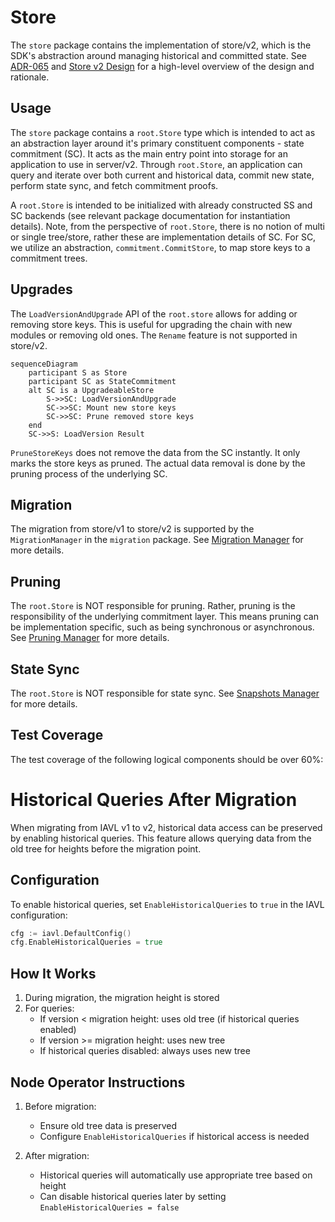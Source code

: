 # Store

The `store` package contains the implementation of store/v2, which is the SDK's
abstraction around managing historical and committed state. See [ADR-065](../../docs/architecture/adr-065-store-v2.md)
and [Store v2 Design](https://docs.google.com/document/d/1l6uXIjTPHOOWM5N4sUUmUfCZvePoa5SNfIEtmgvgQSU/edit#heading=h.nz8dqy6wa4g1) for a high-level overview of the design and rationale.

## Usage

The `store` package contains a `root.Store` type which is intended to act as an
abstraction layer around it's primary constituent components - state commitment (SC). It acts as the main entry point into storage for an
application to use in server/v2. Through `root.Store`, an application can query
and iterate over both current and historical data, commit new state, perform state
sync, and fetch commitment proofs.

A `root.Store` is intended to be initialized with already constructed SS and SC
backends (see relevant package documentation for instantiation details). Note,
from the perspective of `root.Store`, there is no notion of multi or single tree/store,
rather these are implementation details of SC. For SC, we utilize an abstraction, `commitment.CommitStore`,
to map store keys to a commitment trees.

## Upgrades

The `LoadVersionAndUpgrade` API of the `root.store` allows for adding or removing
store keys. This is useful for upgrading the chain with new modules or removing
old ones. The `Rename` feature is not supported in store/v2.

```mermaid
sequenceDiagram
    participant S as Store
    participant SC as StateCommitment
    alt SC is a UpgradeableStore
        S->>SC: LoadVersionAndUpgrade
        SC->>SC: Mount new store keys
        SC->>SC: Prune removed store keys
    end
    SC->>S: LoadVersion Result
```

`PruneStoreKeys` does not remove the data from the SC instantly. It only
marks the store keys as pruned. The actual data removal is done by the pruning
process of the underlying SC.

## Migration

The migration from store/v1 to store/v2 is supported by the `MigrationManager` in
the `migration` package. See [Migration Manager](./migration/README.md) for more details.

## Pruning

The `root.Store` is NOT responsible for pruning. Rather, pruning is the responsibility
of the underlying commitment layer. This means pruning can be implementation specific,
such as being synchronous or asynchronous. See [Pruning Manager](./pruning/README.md) for more details.


## State Sync

The `root.Store` is NOT responsible for state sync. See [Snapshots Manager](./snapshots/README.md)
for more details.

## Test Coverage

The test coverage of the following logical components should be over 60%:

# Historical Queries After Migration

When migrating from IAVL v1 to v2, historical data access can be preserved by enabling historical queries. This feature allows querying data from the old tree for heights before the migration point.

## Configuration

To enable historical queries, set `EnableHistoricalQueries` to `true` in the IAVL configuration:

```go
cfg := iavl.DefaultConfig()
cfg.EnableHistoricalQueries = true
```

## How It Works

1. During migration, the migration height is stored
2. For queries:
   - If version < migration height: uses old tree (if historical queries enabled)
   - If version >= migration height: uses new tree
   - If historical queries disabled: always uses new tree

## Node Operator Instructions

1. Before migration:
   - Ensure old tree data is preserved
   - Configure `EnableHistoricalQueries` if historical access is needed

2. After migration:
   - Historical queries will automatically use appropriate tree based on height
   - Can disable historical queries later by setting `EnableHistoricalQueries = false`
